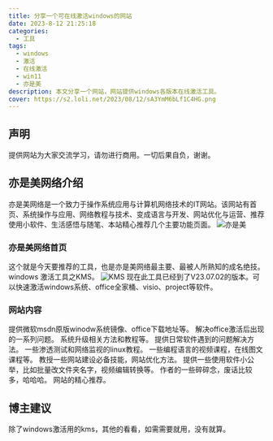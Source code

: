 ```yaml
---
title: 分享一个可在线激活windows的网站
date: 2023-8-12 21:25:18
categories:
  - 工具
tags:
  - windows
  - 激活
  - 在线激活
  - win11
  - 亦是美
description: 本文分享一个网站，网站提供windows各版本在线激活工具。
cover: https://s2.loli.net/2023/08/12/sA3YmM6bLf1C4HG.png
---
```


## 声明
提供网站为大家交流学习，请勿进行商用。一切后果自负，谢谢。
## 亦是美网络介绍
亦是美网络是一个致力于操作系统应用与计算机网络技术的IT网站。该网站有首页、系统操作与应用、网络教程与技术、变成语言与开发、网站优化与运营、推荐使用小软件、生活感悟与随笔、本站精心推荐几个主要功能页面。
![亦是美](https://s2.loli.net/2023/08/12/hVt4gQJcFk1OZCd.png)
### 亦是美网络首页
这个就是今天要推荐的工具，也是亦是美网络最主要、最被人所熟知的成名绝技。windows 激活工具之KMS。
![KMS](https://s2.loli.net/2023/08/12/r8IBjtPv351hlQY.png)
现在此工具已经到了V23.07.02的版本。可以快速激活windows系统、office全家桶、visio、project等软件。
### 网站内容
提供微软msdn原版winodw系统镜像、office下载地址等。
解决office激活后出现的一系列问题。
系统升级相关方法和教程等。
提供日常软件遇到的问题解决方法。
一些渗透测试和网络监视的linux教程。
一些编程语言的视频课程，在线图文课程等。
教授一些网站建设必备技能，网站优化方法。
提供一些使用软件小公举，比如批量改文件夹名字，视频编辑转换等。
作者的一些碎碎念，废话比较多，哈哈哈。
网站的精心推荐。
## 博主建议
除了windows激活用的kms，其他的看看，如需需要就用，没有就算。


